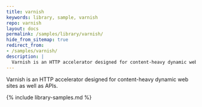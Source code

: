 ```yaml
---
title: varnish
keywords: library, sample, varnish
repo: varnish
layout: docs
permalink: /samples/library/varnish/
hide_from_sitemap: true
redirect_from:
- /samples/varnish/
description: |
  Varnish is an HTTP accelerator designed for content-heavy dynamic web sites as well as APIs.
---
```


Varnish is an HTTP accelerator designed for content-heavy dynamic web sites as well as APIs.


{% include library-samples.md %}
